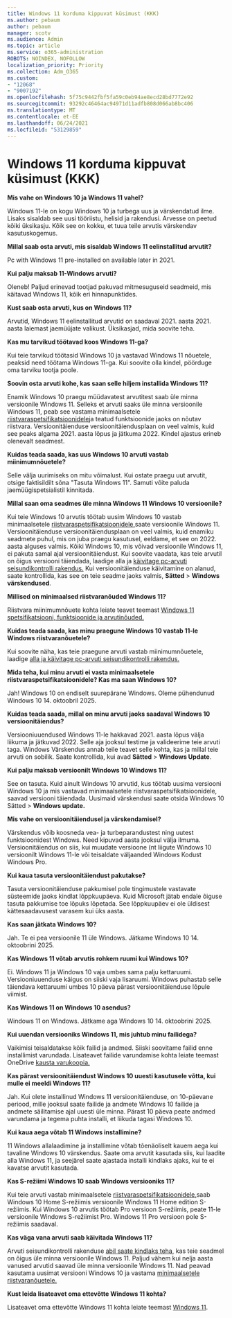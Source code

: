 ```yaml
---
title: Windows 11 korduma kippuvat küsimust (KKK)
ms.author: pebaum
author: pebaum
manager: scotv
ms.audience: Admin
ms.topic: article
ms.service: o365-administration
ROBOTS: NOINDEX, NOFOLLOW
localization_priority: Priority
ms.collection: Adm_O365
ms.custom:
- "12068"
- "9007192"
ms.openlocfilehash: 5f75c9442fbf5fa59c0eb94ae8ecd28bd7772e92
ms.sourcegitcommit: 93292c46464ac94971d11adfb808d066ab8bc406
ms.translationtype: MT
ms.contentlocale: et-EE
ms.lasthandoff: 06/24/2021
ms.locfileid: "53129859"
---
```

# <a name="windows-11-frequently-asked-questions-faq"></a>Windows 11 korduma kippuvat küsimust (KKK)

**Mis vahe on Windows 10 ja Windows 11 vahel?**

Windows 11-le on kogu Windows 10 ja turbega uus ja värskendatud ilme. Lisaks sisaldab see uusi tööriistu, helisid ja rakendusi. Arvesse on peetud kõiki üksikasju. Kõik see on kokku, et tuua teile arvutis värskendav kasutuskogemus.

**Millal saab osta arvuti, mis sisaldab Windows 11 eelinstallitud arvutit?**

Pc with Windows 11 pre-installed on available later in 2021.


**Kui palju maksab 11-Windows arvuti?**

Oleneb! Paljud erinevad tootjad pakuvad mitmesuguseid seadmeid, mis käitavad Windows 11, kõik eri hinnapunktides.


**Kust saab osta arvuti, kus on Windows 11?**

Arvutid, Windows 11 eelinstallitud arvutid on saadaval 2021. aasta 2021. aasta laiemast jaemüüjate valikust. Üksikasjad, mida soovite teha.


**Kas mu tarvikud töötavad koos Windows 11-ga?**

Kui teie tarvikud töötasid Windows 10 ja vastavad Windows 11 nõuetele, peaksid need töötama Windows 11-ga. Kui soovite olla kindel, pöörduge oma tarviku tootja poole.


**Soovin osta arvuti kohe, kas saan selle hiljem installida Windows 11?**

Enamik Windows 10 praegu müüdavatest arvutitest saab üle minna versioonile Windows 11. Selleks et arvuti saaks üle minna versioonile Windows 11, peab see vastama minimaalsetele [riistvaraspetsifikatsioonidele](https://www.microsoft.com/windows/windows-11-specifications)ja teatud funktsioonide jaoks on nõutav riistvara. Versioonitäienduse versioonitäiendusplaan on veel valmis, kuid see peaks algama 2021. aasta lõpus ja jätkuma 2022. Kindel ajastus erineb olenevalt seadmest.


**Kuidas teada saada, kas uus Windows 10 arvuti vastab miinimumnõuetele?**

Selle välja uurimiseks on mitu võimalust. Kui ostate praegu uut arvutit, otsige faktisildilt sõna "Tasuta Windows 11". Samuti võite paluda jaemüügispetsialistil kinnitada.


**Millal saan oma seadmes üle minna Windows 11 Windows 10 versioonile?**

Kui teie Windows 10 arvutis töötab uusim Windows 10 vastab minimaalsetele [riistvaraspetsifikatsioonidele,](https://www.microsoft.com/windows/windows-11-specifications)saate versioonile Windows 11. Versioonitäienduse versioonitäiendusplaan on veel valmis, kuid enamiku seadmete puhul, mis on juba praegu kasutusel, eeldame, et see on 2022. aasta alguses valmis. Kõiki Windows 10, mis võivad versioonile Windows 11, ei pakuta samal ajal versioonitäiendust. Kui soovite vaadata, kas teie arvutil on õigus versiooni täiendada, laadige alla ja [käivitage pc-arvuti seisundikontrolli rakendus.](https://aka.ms/GetPCHealthCheckApp) Kui versioonitäienduse käivitamine on alanud, saate kontrollida, kas see on teie seadme jaoks valmis, **Sätted**  >  **Windows värskendused**.


**Millised on minimaalsed riistvaranõuded Windows 11?**

Riistvara miinimumnõuete kohta leiate teavet teemast [Windows 11 spetsifikatsiooni, funktsioonide ja arvutinõuded.](https://www.microsoft.com/windows/windows-11-specifications)


**Kuidas teada saada, kas minu praegune Windows 10 vastab 11-le Windows riistvaranõuetele?**

Kui soovite näha, kas teie praegune arvuti vastab miinimumnõuetele, laadige [alla ja käivitage pc-arvuti seisundikontrolli rakendus.](https://aka.ms/GetPCHealthCheckApp)


**Mida teha, kui minu arvuti ei vasta minimaalsetele riistvaraspetsifikatsioonidele? Kas ma saan Windows 10?**

Jah! Windows 10 on endiselt suurepärane Windows. Oleme pühendunud Windows 10 14. oktoobril 2025.


**Kuidas teada saada, millal on minu arvuti jaoks saadaval Windows 10 versioonitäiendus?**

Versiooniuuendused Windows 11-le hakkavad 2021. aasta lõpus välja liikuma ja jätkuvad 2022. Selle aja jooksul testime ja valideerime teie arvuti taga. Windows Värskendus annab teile teavet selle kohta, kas ja millal teie arvuti on sobilik. Saate kontrollida, kui avad **Sätted**  >  **Windows Update**.


**Kui palju maksab versioonilt Windows 10 Windows 11?**

See on tasuta. Kuid ainult Windows 10 arvutid, kus töötab uusima versiooni Windows 10 ja mis vastavad minimaalsetele riistvaraspetsifikatsioonidele, saavad versiooni täiendada. Uusimaid värskendusi saate otsida Windows 10 Sätted  >  **Windows update.**


**Mis vahe on versioonitäiendusel ja värskendamisel?**

Värskendus võib koosneda vea- ja turbeparandustest ning uutest funktsioonidest Windows. Need kipuvad aasta jooksul välja ilmuma. Versioonitäiendus on siis, kui muudate versioone (nt liigute Windows 10 versioonilt Windows 11-le või teisaldate väljaanded Windows Kodust Windows Pro.


**Kui kaua tasuta versioonitäiendust pakutakse?**

Tasuta versioonitäienduse pakkumisel pole tingimustele vastavate süsteemide jaoks kindlat lõppkuupäeva. Kuid Microsoft jätab endale õiguse tasuta pakkumise toe lõpuks lõpetada. See lõppkuupäev ei ole üldisest kättesaadavusest varasem kui üks aasta.


**Kas saan jätkata Windows 10?**

Jah. Te ei pea versioonile 11 üle Windows. Jätkame Windows 10 14. oktoobrini 2025.

**Kas Windows 11 võtab arvutis rohkem ruumi kui Windows 10?**

Ei. Windows 11 ja Windows 10 vaja umbes sama palju kettaruumi. Versiooniuuenduse käigus on siiski vaja lisaruumi. Windows puhastab selle täiendava kettaruumi umbes 10 päeva pärast versioonitäienduse lõpule viimist.


**Kas Windows 11 on Windows 10 asendus?**

Windows 11 on Windows. Jätkame aga Windows 10 14. oktoobrini 2025.


**Kui uuendan versiooniks Windows 11, mis juhtub minu failidega?**

Vaikimisi teisaldatakse kõik failid ja andmed. Siiski soovitame failid enne installimist varundada. Lisateavet failide varundamise kohta leiate teemast OneDrive [kausta varukoopia.](https://www.microsoft.com/microsoft-365/onedrive/pc-cloud-backup)


**Kas pärast versioonitäiendust Windows 10 uuesti kasutusele võtta, kui mulle ei meeldi Windows 11?**

Jah. Kui olete installinud Windows 11 versioonitäienduse, on 10-päevane periood, mille jooksul saate failide ja andmete Windows 10 failide ja andmete säilitamise ajal uuesti üle minna. Pärast 10 päeva peate andmed varundama ja tegema puhta installi, et liikuda tagasi Windows 10.


**Kui kaua aega võtab 11 Windows installimine?**

11 Windows allalaadimine ja installimine võtab tõenäoliselt kauem aega kui tavaline Windows 10 värskendus. Saate oma arvutit kasutada siis, kui laadite alla Windows 11, ja seejärel saate ajastada installi kindlaks ajaks, kui te ei kavatse arvutit kasutada.


**Kas S-režiimi Windows 10 saab Windows versiooniks 11?**

Kui teie arvuti vastab minimaalsetele [riistvaraspetsifikatsioonidele,](https://www.microsoft.com/windows/windows-11-specifications)saab Windows 10 Home S-režiimis versioonile Windows 11 Home edition S-režiimis. Kui Windows 10 arvutis töötab Pro versioon S-režiimis, peate 11-le versioonile Windows S-režiimist Pro. Windows 11 Pro versioon pole S-režiimis saadaval.


**Kas väga vana arvuti saab käivitada Windows 11?**

Arvuti seisundikontrolli rakenduse [abil saate kindlaks teha,](https://aka.ms/GetPCHealthCheckApp) kas teie seadmel on õigus üle minna versioonile Windows 11. Paljud vähem kui nelja aasta vanused arvutid saavad üle minna versioonile Windows 11. Nad peavad kasutama uusimat versiooni Windows 10 ja vastama [minimaalsetele riistvaranõuetele.](https://www.microsoft.com/windows/windows-11-specifications)


**Kust leida lisateavet oma ettevõtte Windows 11 kohta?**

Lisateavet oma ettevõtte Windows 11 kohta leiate teemast [Windows 11](https://www.microsoft.com/windowsforbusiness/windows-11).